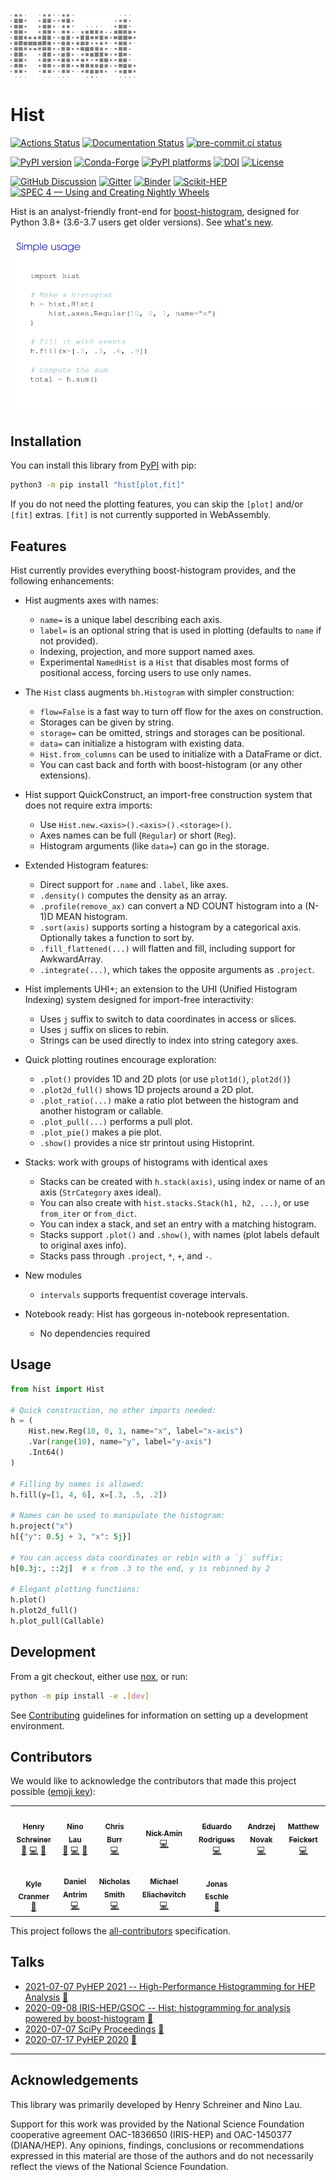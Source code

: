 <img alt="histogram" width="200" src="https://raw.githubusercontent.com/scikit-hep/hist/main/docs/_images/histlogo.png"/>

# Hist

[![Actions Status][actions-badge]][actions-link]
[![Documentation Status][rtd-badge]][rtd-link]
[![pre-commit.ci status][pre-commit-badge]][pre-commit-link]

[![PyPI version][pypi-version]][pypi-link]
[![Conda-Forge][conda-badge]][conda-link]
[![PyPI platforms][pypi-platforms]][pypi-link]
[![DOI][doi-badge]][doi-link]
[![License][license-badge]][license-link]

[![GitHub Discussion][github-discussions-badge]][github-discussions-link]
[![Gitter][gitter-badge]][gitter-link]
[![Binder][binder-badge]][binder-link]
[![Scikit-HEP][sk-badge]][sk-link]
[![SPEC 4 — Using and Creating Nightly Wheels][spec4-badge]][spec4-link]

Hist is an analyst-friendly front-end for
[boost-histogram](https://github.com/scikit-hep/boost-histogram), designed for
Python 3.8+ (3.6-3.7 users get older versions). See [what's new](https://hist.readthedocs.io/en/latest/changelog.html).

![Slideshow of features. See docs/banner_slides.md for text if the image is not readable.](https://github.com/scikit-hep/hist/raw/main/docs/_images/banner.gif)

## Installation

You can install this library from [PyPI](https://pypi.org/project/hist/) with pip:

```bash
python3 -m pip install "hist[plot,fit]"
```

If you do not need the plotting features, you can skip the `[plot]` and/or
`[fit]` extras. `[fit]` is not currently supported in WebAssembly.

## Features

Hist currently provides everything boost-histogram provides, and the following enhancements:

- Hist augments axes with names:
  - `name=` is a unique label describing each axis.
  - `label=` is an optional string that is used in plotting (defaults to `name`
    if not provided).
  - Indexing, projection, and more support named axes.
  - Experimental `NamedHist` is a `Hist` that disables most forms of positional access, forcing users to use only names.

- The `Hist` class augments `bh.Histogram` with simpler construction:
  - `flow=False` is a fast way to turn off flow for the axes on construction.
  - Storages can be given by string.
  - `storage=` can be omitted, strings and storages can be positional.
  - `data=` can initialize a histogram with existing data.
  - `Hist.from_columns` can be used to initialize with a DataFrame or dict.
  - You can cast back and forth with boost-histogram (or any other extensions).

- Hist support QuickConstruct, an import-free construction system that does not require extra imports:
  - Use `Hist.new.<axis>().<axis>().<storage>()`.
  - Axes names can be full (`Regular`) or short (`Reg`).
  - Histogram arguments (like `data=`) can go in the storage.

- Extended Histogram features:
  - Direct support for `.name` and `.label`, like axes.
  - `.density()` computes the density as an array.
  - `.profile(remove_ax)` can convert a ND COUNT histogram into a (N-1)D MEAN histogram.
  - `.sort(axis)` supports sorting a histogram by a categorical axis. Optionally takes a function to sort by.
  - `.fill_flattened(...)` will flatten and fill, including support for AwkwardArray.
  - `.integrate(...)`, which takes the opposite arguments as `.project`.

- Hist implements UHI+; an extension to the UHI (Unified Histogram Indexing) system designed for import-free interactivity:
  - Uses `j` suffix to switch to data coordinates in access or slices.
  - Uses `j` suffix on slices to rebin.
  - Strings can be used directly to index into string category axes.

- Quick plotting routines encourage exploration:
  - `.plot()` provides 1D and 2D plots (or use `plot1d()`, `plot2d()`)
  - `.plot2d_full()` shows 1D projects around a 2D plot.
  - `.plot_ratio(...)` make a ratio plot between the histogram and another histogram or callable.
  - `.plot_pull(...)` performs a pull plot.
  - `.plot_pie()` makes a pie plot.
  - `.show()` provides a nice str printout using Histoprint.

- Stacks: work with groups of histograms with identical axes
  - Stacks can be created with `h.stack(axis)`, using index or name of an axis (`StrCategory` axes ideal).
  - You can also create with `hist.stacks.Stack(h1, h2, ...)`, or use `from_iter` or `from_dict`.
  - You can index a stack, and set an entry with a matching histogram.
  - Stacks support `.plot()` and `.show()`, with names (plot labels default to original axes info).
  - Stacks pass through `.project`, `*`, `+`, and `-`.

- New modules
  - `intervals` supports frequentist coverage intervals.

- Notebook ready: Hist has gorgeous in-notebook representation.
  - No dependencies required

## Usage

```python
from hist import Hist

# Quick construction, no other imports needed:
h = (
    Hist.new.Reg(10, 0, 1, name="x", label="x-axis")
    .Var(range(10), name="y", label="y-axis")
    .Int64()
)

# Filling by names is allowed:
h.fill(y=[1, 4, 6], x=[.3, .5, .2])

# Names can be used to manipulate the histogram:
h.project("x")
h[{"y": 0.5j + 3, "x": 5j}]

# You can access data coordinates or rebin with a `j` suffix:
h[0.3j:, ::2j]  # x from .3 to the end, y is rebinned by 2

# Elegant plotting functions:
h.plot()
h.plot2d_full()
h.plot_pull(Callable)
```

## Development

From a git checkout, either use [nox](https://nox.thea.codes), or run:

```bash
python -m pip install -e .[dev]
```

See [Contributing](https://hist.readthedocs.io/en/latest/contributing.html) guidelines for information on setting up a development environment.

## Contributors

We would like to acknowledge the contributors that made this project possible ([emoji key](https://allcontributors.org/docs/en/emoji-key)):
<!-- ALL-CONTRIBUTORS-LIST:START - Do not remove or modify this section -->
<!-- prettier-ignore-start -->
<!-- markdownlint-disable -->
<table>
  <tr>
    <td align="center"><a href="https://github.com/henryiii"><img src="https://avatars1.githubusercontent.com/u/4616906?v=4?s=100" width="100px;" alt=""/><br /><sub><b>Henry Schreiner</b></sub></a><br /><a href="#maintenance-henryiii" title="Maintenance">🚧</a> <a href="https://github.com/scikit-hep/hist/commits?author=henryiii" title="Code">💻</a> <a href="https://github.com/scikit-hep/hist/commits?author=henryiii" title="Documentation">📖</a></td>
    <td align="center"><a href="http://lovelybuggies.com.cn/"><img src="https://avatars3.githubusercontent.com/u/29083689?v=4?s=100" width="100px;" alt=""/><br /><sub><b>Nino Lau</b></sub></a><br /><a href="#maintenance-LovelyBuggies" title="Maintenance">🚧</a> <a href="https://github.com/scikit-hep/hist/commits?author=LovelyBuggies" title="Code">💻</a> <a href="https://github.com/scikit-hep/hist/commits?author=LovelyBuggies" title="Documentation">📖</a></td>
    <td align="center"><a href="https://github.com/chrisburr"><img src="https://avatars3.githubusercontent.com/u/5220533?v=4?s=100" width="100px;" alt=""/><br /><sub><b>Chris Burr</b></sub></a><br /><a href="https://github.com/scikit-hep/hist/commits?author=chrisburr" title="Code">💻</a></td>
    <td align="center"><a href="https://github.com/aminnj"><img src="https://avatars.githubusercontent.com/u/5760027?v=4?s=100" width="100px;" alt=""/><br /><sub><b>Nick Amin</b></sub></a><br /><a href="https://github.com/scikit-hep/hist/commits?author=aminnj" title="Code">💻</a></td>
    <td align="center"><a href="http://cern.ch/eduardo.rodrigues"><img src="https://avatars.githubusercontent.com/u/5013581?v=4?s=100" width="100px;" alt=""/><br /><sub><b>Eduardo Rodrigues</b></sub></a><br /><a href="https://github.com/scikit-hep/hist/commits?author=eduardo-rodrigues" title="Code">💻</a></td>
    <td align="center"><a href="http://andrzejnovak.github.io/"><img src="https://avatars.githubusercontent.com/u/13226500?v=4?s=100" width="100px;" alt=""/><br /><sub><b>Andrzej Novak</b></sub></a><br /><a href="https://github.com/scikit-hep/hist/commits?author=andrzejnovak" title="Code">💻</a></td>
    <td align="center"><a href="http://www.matthewfeickert.com/"><img src="https://avatars.githubusercontent.com/u/5142394?v=4?s=100" width="100px;" alt=""/><br /><sub><b>Matthew Feickert</b></sub></a><br /><a href="https://github.com/scikit-hep/hist/commits?author=matthewfeickert" title="Code">💻</a></td>
  </tr>
  <tr>
    <td align="center"><a href="http://theoryandpractice.org"><img src="https://avatars.githubusercontent.com/u/4458890?v=4?s=100" width="100px;" alt=""/><br /><sub><b>Kyle Cranmer</b></sub></a><br /><a href="https://github.com/scikit-hep/hist/commits?author=cranmer" title="Documentation">📖</a></td>
    <td align="center"><a href="http://dantrim.github.io"><img src="https://avatars.githubusercontent.com/u/7841565?v=4?s=100" width="100px;" alt=""/><br /><sub><b>Daniel Antrim</b></sub></a><br /><a href="https://github.com/scikit-hep/hist/commits?author=dantrim" title="Code">💻</a></td>
    <td align="center"><a href="https://github.com/nsmith-"><img src="https://avatars.githubusercontent.com/u/6587412?v=4?s=100" width="100px;" alt=""/><br /><sub><b>Nicholas Smith</b></sub></a><br /><a href="https://github.com/scikit-hep/hist/commits?author=nsmith-" title="Code">💻</a></td>
    <td align="center"><a href="http://meliache.srht.site"><img src="https://avatars.githubusercontent.com/u/5121824?v=4?s=100" width="100px;" alt=""/><br /><sub><b>Michael Eliachevitch</b></sub></a><br /><a href="https://github.com/scikit-hep/hist/commits?author=meliache" title="Code">💻</a></td>
    <td align="center"><a href="https://github.com/jonas-eschle"><img src="https://avatars.githubusercontent.com/u/17454848?v=4?s=100" width="100px;" alt=""/><br /><sub><b>Jonas Eschle</b></sub></a><br /><a href="https://github.com/scikit-hep/hist/commits?author=jonas-eschle" title="Documentation">📖</a></td>
  </tr>
</table>

<!-- markdownlint-restore -->
<!-- prettier-ignore-end -->

<!-- ALL-CONTRIBUTORS-LIST:END -->

This project follows the [all-contributors](https://github.com/all-contributors/all-contributors) specification.

## Talks

- [2021-07-07 PyHEP 2021 -- High-Performance Histogramming for HEP Analysis](https://indico.cern.ch/event/1019958/contributions/4430375/) [🎥](https://youtu.be/jewb5q6_Rpk)
- [2020-09-08 IRIS-HEP/GSOC -- Hist: histogramming for analysis powered by boost-histogram](https://indico.cern.ch/event/950229/#3-hist-histogramming-for-analy) [🎥](https://www.youtube.com/watch?v=hIiEu7XFu5Y)
- [2020-07-07 SciPy Proceedings](https://www.youtube.com/watch?v=ERraTfHkPd0&list=PLYx7XA2nY5GfY4WWJjG5cQZDc7DIUmn6Z&index=4) [🎥](https://youtu.be/ERraTfHkPd0)
- [2020-07-17 PyHEP 2020](https://indico.cern.ch/event/882824/contributions/3931299/) [🎥](https://youtu.be/-g0mxopCJT8)

---

## Acknowledgements

This library was primarily developed by Henry Schreiner and Nino Lau.

Support for this work was provided by the National Science Foundation cooperative agreement OAC-1836650 (IRIS-HEP) and OAC-1450377 (DIANA/HEP). Any opinions, findings, conclusions or recommendations expressed in this material are those of the authors and do not necessarily reflect the views of the National Science Foundation.

[actions-badge]:            https://github.com/scikit-hep/hist/workflows/CI/badge.svg
[actions-link]:             https://github.com/scikit-hep/hist/actions
[binder-badge]:             https://mybinder.org/badge_logo.svg
[binder-link]:              https://mybinder.org/v2/gh/scikit-hep/hist/HEAD
[conda-badge]:              https://img.shields.io/conda/vn/conda-forge/hist
[conda-link]:               https://github.com/conda-forge/hist-feedstock
[doi-badge]:                https://zenodo.org/badge/239605861.svg
[doi-link]:                 https://zenodo.org/badge/latestdoi/239605861
[github-discussions-badge]: https://img.shields.io/static/v1?label=Discussions&message=Ask&color=blue&logo=github
[github-discussions-link]:  https://github.com/scikit-hep/hist/discussions
[gitter-badge]:             https://badges.gitter.im/HSF/PyHEP-histogramming.svg
[gitter-link]:              https://gitter.im/HSF/PyHEP-histogramming?utm_source=badge&utm_medium=badge&utm_campaign=pr-badge
[license-badge]:            https://img.shields.io/badge/License-BSD_3--Clause-blue.svg
[license-link]:             https://opensource.org/licenses/BSD-3-Clause
[pre-commit-badge]:         https://results.pre-commit.ci/badge/github/scikit-hep/hist/main.svg
[pre-commit-link]:          https://results.pre-commit.ci/repo/github/scikit-hep/hist
[pypi-link]:                https://pypi.org/project/hist/
[pypi-platforms]:           https://img.shields.io/pypi/pyversions/hist
[pypi-version]:             https://badge.fury.io/py/hist.svg
[rtd-badge]:                https://readthedocs.org/projects/hist/badge/?version=latest
[rtd-link]:                 https://hist.readthedocs.io/en/latest/?badge=latest
[sk-badge]:                 https://scikit-hep.org/assets/images/Scikit--HEP-Project-blue.svg
[sk-link]:                  https://scikit-hep.org/
[spec4-badge]:              https://img.shields.io/badge/SPEC-4-green?labelColor=%23004811&color=%235CA038
[spec4-link]:               https://scientific-python.org/specs/spec-0004/
